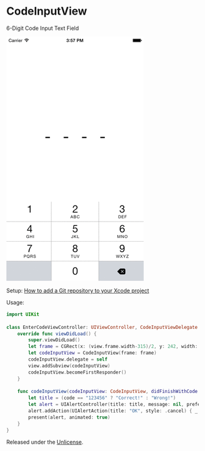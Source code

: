 # CodeInputView

6-Digit Code Input Text Field

![Screenshots][1]

Setup: [How to add a Git repository to your Xcode project][2]

Usage:

```swift
import UIKit

class EnterCodeViewController: UIViewController, CodeInputViewDelegate {
    override func viewDidLoad() {
        super.viewDidLoad()
        let frame = CGRect(x: (view.frame.width-315)/2, y: 242, width: 315, height: 60)
        let codeInputView = CodeInputView(frame: frame)
        codeInputView.delegate = self
        view.addSubview(codeInputView)
        codeInputView.becomeFirstResponder()
    }

    func codeInputView(codeInputView: CodeInputView, didFinishWithCode code: String) {
        let title = (code == "123456" ? "Correct!" : "Wrong!")
        let alert = UIAlertController(title: title, message: nil, preferredStyle: .alert)
        alert.addAction(UIAlertAction(title: "OK", style: .cancel) { _ in codeInputView.clear() })
        present(alert, animated: true)
    }
}
```

Released under the [Unlicense][3].


  [1]: Screenshots.gif
  [2]: https://github.com/acani/Libraries
  [3]: http://unlicense.org
